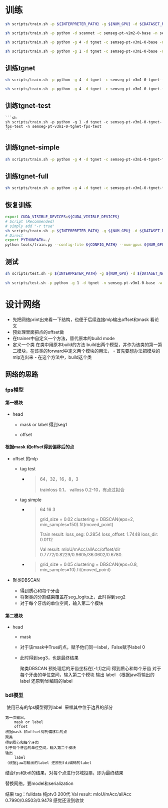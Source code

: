 # 训练
```sh
sh scripts/train.sh -p ${INTERPRETER_PATH} -g ${NUM_GPU} -d ${DATASET_NAME} -c ${CONFIG_NAME} -n ${EXP_NAME}
```
```sh
sh scripts/train.sh -p python -d scannet -c semseg-pt-v2m2-0-base -n semseg-pt-v2m2-0-base
```
```sh
sh scripts/train.sh -p python -g 4 -d tgnet -c semseg-pt-v3m1-0-base -n semseg-pt-v3m1-0-base
```

```sh
sh scripts/train.sh -p python -g 1 -d tgnet -c semseg-pt-v3m1-0-base -n semseg-pt-v3m1-0-base
```
## 训练tgnet

```sh
sh scripts/train.sh -p python -g 4 -d tgnet -c semseg-pt-v3m1-0-tgnet-fps -n semseg-pt-v3m1-0-tgnet-fps
```
```sh
sh scripts/train.sh -p python -g 4 -d tgnet -c semseg-pt-v3m1-0-tgnet-fps -n semseg-pt-v3m1-0-tgnet-fps -r true
```

## 训练tgnet-test
    ```sh
    sh scripts/train.sh -p python -g 1 -d tgnet -c semseg-pt-v3m1-0-tgnet-fps-test -n semseg-pt-v3m1-0-tgnet-fps-test
    ```

## 训练tgnet-simple

```sh
sh scripts/train.sh -p python -g 4 -d tgnet -c semseg-pt-v3m1-0-tgnet-fps-simple -n semseg-pt-v3m1-0-tgnet-fps-simple
```


## 训练tgnet-full

```sh
sh scripts/train.sh -p python -g 4 -d tgnet -c semseg-pt-v3m1-0-tgnet-fps-full -n semseg-pt-v3m1-0-tgnet-fps-full
```


## 恢复训练

```sh
export CUDA_VISIBLE_DEVICES=${CUDA_VISIBLE_DEVICES}
# Script (Recommended)
# simply add "-r true"
sh scripts/train.sh -p ${INTERPRETER_PATH} -g ${NUM_GPU} -d ${DATASET_NAME} -c ${CONFIG_NAME} -n ${EXP_NAME} -r true
# Direct
export PYTHONPATH=./
python tools/train.py --config-file ${CONFIG_PATH} --num-gpus ${NUM_GPU} --options save_path=${SAVE_PATH} resume=True weight=${CHECKPOINT_PATH}
```

## 测试

```sh
sh scripts/test.sh -p ${INTERPRETER_PATH} -g ${NUM_GPU} -d ${DATASET_NAME} -n ${EXP_NAME} -w ${CHECKPOINT_NAME}
    
sh scripts/test.sh -p python -g 1 -d tgnet -n semseg-pt-v3m1-0-base -w model_best
```



# 设计网络

- 先把网络print出来看一下结构，也便于后续连接mlp输出offset和mask
  看论文
- 预处理里面把点的offset做
- 在trainer中自定义一个方法，替代原本的build mode
- 定义一个类 在类中用原本build的方法 build出两个模型，并作为该类的第一第二模块，在该类的forward中定义两个模块的用法，
      - 首先要想办法把模块的mlp连出来
      - 在这个方法中，build这个类



## 网络的思路

### fps模型

####     第一模块
   - head

        - mask or label 得到seg1

        - offset

####     根据mask 和offset得到偏移后的点

   - offset 的mlp
        - tag test 
        	- > 64，32，16，8，3 
        	  >
        	  > trainloss 0.1， valloss 0.2-10，有点过拟合
        	
        - tag simple
        
          - > 64 16 3  
            >
            > grid_size = 0.02 clustering = DBSCAN(eps=2, min_samples=150).fit(moved_point)
            >
            > Train result: loss_seg: 0.2854 loss_offset: 1.7448 loss_dir: 0.0112 
            >
            > Val result: mIoU/mAcc/allAcc/offset/dir 0.7772/0.8229/0.9605/36.0602/0.6780.
        
          - > grid_size = 0.05 clustering = DBSCAN(eps=0.8, min_samples=10).fit(moved_point)
        
        
        
   - 聚类DBSCAN

        - 得到质心和每个牙齿
        - 将聚类的分割结果覆盖在seg_logits上，此时得到seg2
        - 对于每个牙齿的单位空间，输入第二个模块


#### 第二模块

- head
  - mask
  - 对于该mask中True的点，赋予他们同一label，False赋予label 0
  - 此时得到seg3，也是最终结果






    聚类DBSCAN
        预处理后的牙齿坐标在[-1,1]之间
    得到质心和每个牙齿
    对于每个牙齿的单位空间，输入第二个模块
    输出
        label
    （根据jaw将输出的label 还原到fdi编码的label

### bdl模型

​    使用已有的fps模型得到label
​    采样其中位于边界的部分

    第一次输出，
        mask or label
        offset
    根据mask 和offset得到偏移后的点
    聚类
    得到质心和每个牙齿
    对于每个牙齿的单位空间，输入第二个模块
    输出
        label
    （根据jaw将输出的label 还原到fdi编码的label

结合fps和bdl的结果，对每个点进行邻域投票，即为最终结果


替换网络，要model和serialization


结果
tag：fulldata
    纯ptv3 200代 
    Val result: mIoU/mAcc/allAcc 0.7990/0.8503/0.9478
    感觉还没到收敛